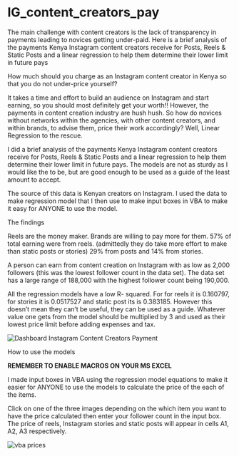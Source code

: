 # IG_content_creators_pay
The main challenge with content creators is the lack of transparency in payments leading to novices getting under-paid. Here is a brief analysis of the payments Kenya Instagram content creators receive for Posts, Reels &amp; Static Posts and a linear regression to help them determine their lower limit in future pays

How much should you charge as an Instagram content creator in Kenya so that you do not under-price yourself? 

It takes a time and effort to build an audience on Instagram and start earning, so you should most definitely get your worth!!  However, the payments in content creation industry are hush hush. So how do novices without networks within the agencies, with other content creators, and within brands, to advise them, price their work accordingly? Well, Linear Regression to the rescue.

I did a brief analysis of the payments Kenya Instagram content creators receive for Posts, Reels & Static Posts and a linear regression to help them determine their lower limit in future pays. The models are not as sturdy as I would like the to be, but are good enough to be used as a guide of the least amount to accept.

The source of this data is Kenyan creators on Instagram. I used the data to make regression model that I then use to make input boxes in VBA to make it easy for ANYONE to use the model. 

The findings

Reels are the money maker. Brands are willing to pay more for them. 57% of total earning were from reels. (admittedly they do take more effort to make than static posts or stories) 29% from posts and 14% from stories.

A person can earn from content creation on Instagram with as low as 2,000 followers (this was the lowest follower count in the data set). The data set has a large range of 188,000 with the highest follower count being 190,000.

All the regression models have a low R- squared. For for reels it is 0.160797, for stories it is 0.0517527 and static post its is 0.383185. However this doesn’t mean they can’t be useful, they can be used as a guide. Whatever value one gets from the model should be multiplied by 3 and used as their lowest price limit before adding expenses and tax.

![Dashboard Instagram Content Creators Payment](https://user-images.githubusercontent.com/106580846/205642371-374ee23e-3d7c-4eaf-aa44-0b60fc8d787d.png)

How to use the models

**REMEMBER TO ENABLE MACROS ON YOUR MS EXCEL**

I made input boxes in VBA using the regression model equations to make it easier for ANYONE to use the models to calculate the price of the each of the items.

Click on one of the three images depending on the which item you want to have the price calculated then enter your follower count in the input box. The price of reels, Instagram stories and static posts will appear in cells A1, A2, A3 respectively.

![vba prices](https://user-images.githubusercontent.com/106580846/205643452-5eb82523-5100-4c95-bcb9-71710413377c.png)

